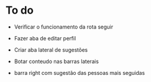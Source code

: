 # To do
- Verificar o funcionamento da rota seguir
- Fazer aba de editar perfil
- Criar aba lateral de sugestões


- Botar conteudo nas barras laterais
- barra right com sugestão das pessoas mais seguidas
